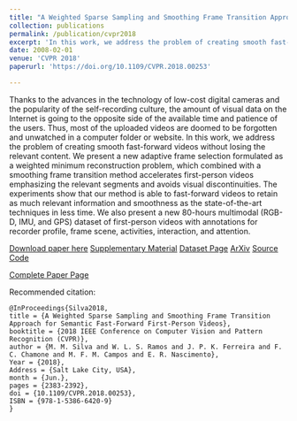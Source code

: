 ```yaml
---
title: "A Weighted Sparse Sampling and Smoothing Frame Transition Approach for Semantic Fast-Forward First-Person Videos"
collection: publications
permalink: /publication/cvpr2018
excerpt: 'In this work, we address the problem of creating smooth fast-forward videos without losing the relevant content'
date: 2008-02-01
venue: 'CVPR 2018'
paperurl: 'https://doi.org/10.1109/CVPR.2018.00253'

---
```

Thanks to the advances in the technology of low-cost digital cameras and the popularity of the self-recording culture, the amount of visual data on the Internet is going to the opposite side of the available time and patience of the users. Thus, most of the uploaded videos are doomed to be forgotten and unwatched in a computer folder or website. In this work, we address the problem of creating smooth fast-forward videos without losing the relevant content. We present a new adaptive frame selection formulated as a weighted minimum reconstruction problem, which combined with a smoothing frame transition method accelerates first-person videos emphasizing the relevant segments and avoids visual discontinuities. The experiments show that our method is able to fast-forward videos to retain as much relevant information and smoothness as the state-of-the-art techniques in less time. We also present a new 80-hours multimodal (RGB-D, IMU, and GPS) dataset of first-person videos with annotations for recorder profile, frame scene, activities, interaction, and attention.

[Download paper here](https://doi.org/10.1109/CVPR.2018.00253)
[Supplementary Material](http://www.verlab.dcc.ufmg.br/semantic-hyperlapse/papers/Supp_CVPR_2018_Weighted_Sparse_Sampling.pdf)
[Dataset Page](https://www.verlab.dcc.ufmg.br/semantic-hyperlapse/cvpr2018-dataset)
[ArXiv](https://arxiv.org/abs/1802.08722)
[Source Code](https://github.com/verlab/SemanticFastForward_CVPR_2018)

[Complete Paper Page](https://www.verlab.dcc.ufmg.br/semantic-hyperlapse/cvpr2018/)

Recommended citation:
```
@InProceedings{Silva2018,
title = {A Weighted Sparse Sampling and Smoothing Frame Transition Approach for Semantic Fast-Forward First-Person Videos},
booktitle = {2018 IEEE Conference on Computer Vision and Pattern Recognition (CVPR)},
author = {M. M. Silva and W. L. S. Ramos and J. P. K. Ferreira and F. C. Chamone and M. F. M. Campos and E. R. Nascimento},
Year = {2018},
Address = {Salt Lake City, USA},
month = {Jun.},
pages = {2383-2392},
doi = {10.1109/CVPR.2018.00253},
ISBN = {978-1-5386-6420-9}
}
```